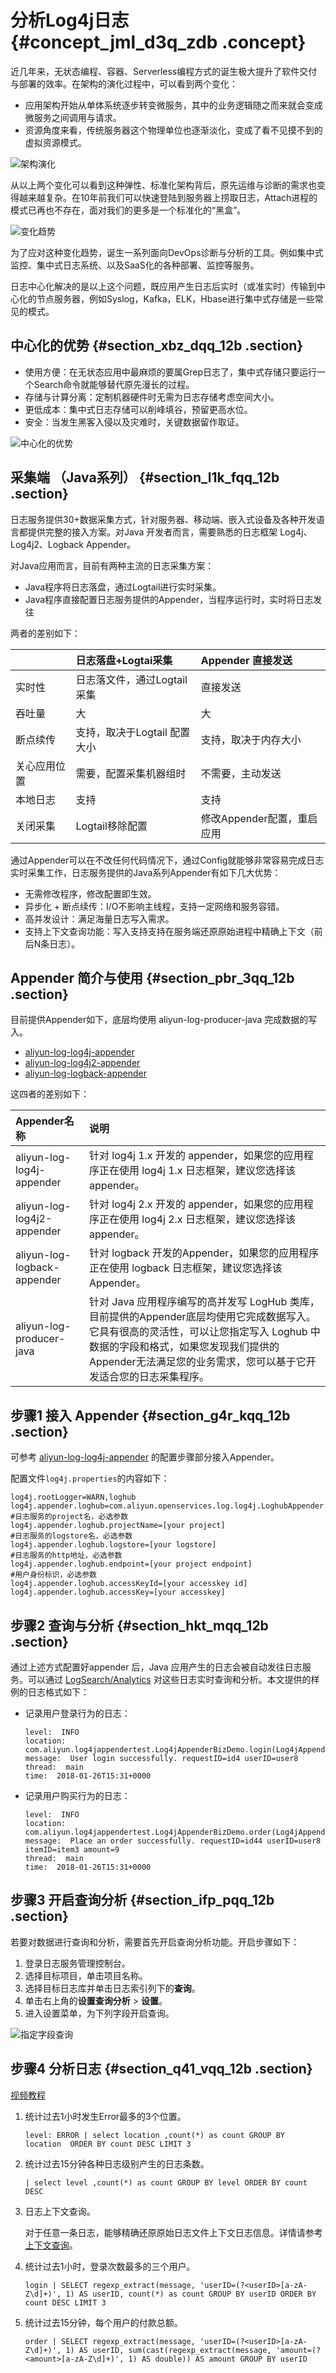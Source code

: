 # 分析Log4j日志 {#concept_jml_d3q_zdb .concept}

近几年来，无状态编程、容器、Serverless编程方式的诞生极大提升了软件交付与部署的效率。在架构的演化过程中，可以看到两个变化：

-   应用架构开始从单体系统逐步转变微服务，其中的业务逻辑随之而来就会变成微服务之间调用与请求。
-   资源角度来看，传统服务器这个物理单位也逐渐淡化，变成了看不见摸不到的虚拟资源模式。

![](images/5904_zh-CN.png "架构演化")

从以上两个变化可以看到这种弹性、标准化架构背后，原先运维与诊断的需求也变得越来越复杂。在10年前我们可以快速登陆到服务器上捞取日志，Attach进程的模式已再也不存在，面对我们的更多是一个标准化的“黑盒”。

![](images/5905_zh-CN.png "变化趋势")

为了应对这种变化趋势，诞生一系列面向DevOps诊断与分析的工具。例如集中式监控、集中式日志系统、以及SaaS化的各种部署、监控等服务。

日志中心化解决的是以上这个问题，既应用产生日志后实时（或准实时）传输到中心化的节点服务器，例如Syslog，Kafka，ELK，Hbase进行集中式存储是一些常见的模式。

## 中心化的优势 {#section_xbz_dqq_12b .section}

-   使用方便：在无状态应用中最麻烦的要属Grep日志了，集中式存储只要运行一个Search命令就能够替代原先漫长的过程。
-   存储与计算分离：定制机器硬件时无需为日志存储考虑空间大小。
-   更低成本：集中式日志存储可以削峰填谷，预留更高水位。
-   安全：当发生黑客入侵以及灾难时，关键数据留作取证。

![](images/5907_zh-CN.png "中心化的优势")

## 采集端 （Java系列） {#section_l1k_fqq_12b .section}

日志服务提供30+数据采集方式，针对服务器、移动端、嵌入式设备及各种开发语言都提供完整的接入方案。对Java 开发者而言，需要熟悉的日志框架 Log4j、Log4j2、Logback Appender。

对Java应用而言，目前有两种主流的日志采集方案：

-   Java程序将日志落盘，通过Logtail进行实时采集。
-   Java程序直接配置日志服务提供的Appender，当程序运行时，实时将日志发往

两者的差别如下：

| |日志落盘+Logtai采集|Appender 直接发送|
|:-|:------------|:------------|
|实时性|日志落文件，通过Logtail采集|直接发送|
|吞吐量|大|大|
|断点续传|支持，取决于Logtail 配置大小|支持，取决于内存大小|
|关心应用位置|需要，配置采集机器组时|不需要，主动发送|
|本地日志|支持|支持|
|关闭采集|Logtail移除配置|修改Appender配置，重启应用|

通过Appender可以在不改任何代码情况下，通过Config就能够非常容易完成日志实时采集工作，日志服务提供的Java系列Appender有如下几大优势：

-   无需修改程序，修改配置即生效。
-   异步化 + 断点续传：I/O不影响主线程，支持一定网络和服务容错。
-   高并发设计：满足海量日志写入需求。
-   支持上下文查询功能：写入支持支持在服务端还原原始进程中精确上下文（前后N条日志）。

## Appender 简介与使用 {#section_pbr_3qq_12b .section}

目前提供Appender如下，底层均使用 aliyun-log-producer-java 完成数据的写入。

-   [aliyun-log-log4j-appender](https://github.com/aliyun/aliyun-log-log4j-appender?spm=a2c4e.11153959.blogcont409045.20.510e49bdIKC4NA)
-   [aliyun-log-log4j2-appender](https://github.com/aliyun/aliyun-log-log4j2-appender?spm=a2c4e.11153959.blogcont409045.21.510e49bdIKC4NA)
-   [aliyun-log-logback-appender](https://github.com/aliyun/aliyun-log-logback-appender?spm=a2c4e.11153959.blogcont409045.22.510e49bdIKC4NA)

这四者的差别如下：

|Appender名称|说明|
|:---------|:-|
|aliyun-log-log4j-appender|针对 log4j 1.x 开发的 appender，如果您的应用程序正在使用 log4j 1.x 日志框架，建议您选择该 appender。|
|aliyun-log-log4j2-appender|针对 log4j 2.x 开发的 appender，如果您的应用程序正在使用 log4j 2.x 日志框架，建议您选择该 appender。|
|aliyun-log-logback-appender|针对 logback 开发的Appender，如果您的应用程序正在使用 logback 日志框架，建议您选择该Appender。|
|aliyun-log-producer-java|针对 Java 应用程序编写的高并发写 LogHub 类库，目前提供的Appender底层均使用它完成数据写入。它具有很高的灵活性，可以让您指定写入 Loghub 中数据的字段和格式，如果您发现我们提供的Appender无法满足您的业务需求，您可以基于它开发适合您的日志采集程序。|

## 步骤1 接入 Appender {#section_g4r_kqq_12b .section}

可参考 [aliyun-log-log4j-appender](https://github.com/aliyun/aliyun-log-log4j-appender?spm=a2c4e.11153959.blogcont409045.23.510e49bdIKC4NA) 的配置步骤部分接入Appender。

配置文件`log4j.properties`的内容如下：

```
log4j.rootLogger=WARN,loghub
log4j.appender.loghub=com.aliyun.openservices.log.log4j.LoghubAppender
#日志服务的project名，必选参数
log4j.appender.loghub.projectName=[your project]
#日志服务的logstore名，必选参数
log4j.appender.loghub.logstore=[your logstore]
#日志服务的http地址，必选参数
log4j.appender.loghub.endpoint=[your project endpoint]
#用户身份标识，必选参数
log4j.appender.loghub.accessKeyId=[your accesskey id]
log4j.appender.loghub.accessKey=[your accesskey]
```

## 步骤2 查询与分析 {#section_hkt_mqq_12b .section}

通过上述方式配置好appender 后，Java 应用产生的日志会被自动发往日志服务。可以通过 [LogSearch/Analytics](../../../../../cn.zh-CN/用户指南/查询与分析/简介.md) 对这些日志实时查询和分析。本文提供的样例的日志格式如下：

-   记录用户登录行为的日志：

    ```
    level:  INFO  
    location:  com.aliyun.log4jappendertest.Log4jAppenderBizDemo.login(Log4jAppenderBizDemo.java:38)
    message:  User login successfully. requestID=id4 userID=user8  
    thread:  main  
    time:  2018-01-26T15:31+0000
    ```

-   记录用户购买行为的日志：

    ```
    level:  INFO  
    location:  com.aliyun.log4jappendertest.Log4jAppenderBizDemo.order(Log4jAppenderBizDemo.java:46)
    message:  Place an order successfully. requestID=id44 userID=user8 itemID=item3 amount=9  
    thread:  main  
    time:  2018-01-26T15:31+0000
    ```


## 步骤3 开启查询分析 {#section_ifp_pqq_12b .section}

若要对数据进行查询和分析，需要首先开启查询分析功能。开启步骤如下：

1.  登录日志服务管理控制台。
2.  选择目标项目，单击项目名称。
3.  选择目标日志库并单击日志索引列下的**查询**。
4.  单击右上角的**设置查询分析** \> **设置**。
5.  进入设置菜单，为下列字段开启查询。

![](images/5909_zh-CN.png "指定字段查询")

## 步骤4 分析日志 {#section_q41_vqq_12b .section}

[视频教程](http://cloud.video.taobao.com//play/u/2450842572/p/1/e/6/t/1/50073510333.mp4)

1.  统计过去1小时发生Error最多的3个位置。

    ```
    level: ERROR | select location ,count(*) as count GROUP BY  location  ORDER BY count DESC LIMIT 3
    ```

2.  统计过去15分钟各种日志级别产生的日志条数。

    ```
    | select level ,count(*) as count GROUP BY level ORDER BY count DESC
    ```

3.  日志上下文查询。

    对于任意一条日志，能够精确还原原始日志文件上下文日志信息。详情请参考[上下文查询](../../../../../cn.zh-CN/用户指南/查询与分析/查询语法与功能/上下文查询.md)。

4.  统计过去1小时，登录次数最多的三个用户。

    ```
    login | SELECT regexp_extract(message, 'userID=(?<userID>[a-zA-Z\d]+)', 1) AS userID, count(*) as count GROUP BY userID ORDER BY count DESC LIMIT 3
    ```

5.  统计过去15分钟，每个用户的付款总额。

    ```
    order | SELECT regexp_extract(message, 'userID=(?<userID>[a-zA-Z\d]+)', 1) AS userID, sum(cast(regexp_extract(message, 'amount=(?<amount>[a-zA-Z\d]+)', 1) AS double)) AS amount GROUP BY userID
    ```


